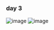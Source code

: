 ### day 3
![image](https://user-images.githubusercontent.com/98395447/190862018-1292b915-fa5b-4569-b886-a6451fb350e1.png)
![image](https://user-images.githubusercontent.com/98395447/190862036-9a1b428a-bcda-464c-8062-0a6808a4e3db.png)

